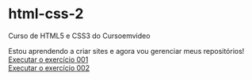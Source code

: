# html-css-2
Curso de HTML5 e CSS3 do Cursoemvideo

Estou aprendendo a criar sites e agora vou gerenciar meus repositórios!
<a href="https://marcelocesar-1964.github.io/html-css-2/exercicios/ex001-Olá-mundo/index.html">Executar o exercício 001</a>  
<a href="https://marcelocesar-1964.github.io/html-css-2/exercicios/ex002-parágrafos/index.html"> Executar o exercício 002</a> 







